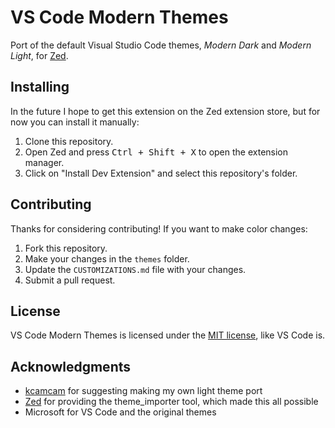 # VS Code Modern Themes

Port of the default Visual Studio Code themes, _Modern Dark_ and _Modern Light_, for [Zed](https://zed.dev).

## Installing

In the future I hope to get this extension on the Zed extension store, but for now you can install it manually:

1. Clone this repository.
2. Open Zed and press <kbd>Ctrl + Shift + X</kbd> to open the extension manager.
3. Click on "Install Dev Extension" and select this repository's folder.

## Contributing

Thanks for considering contributing! If you want to make color changes:

1. Fork this repository.
2. Make your changes in the `themes` folder.
3. Update the `CUSTOMIZATIONS.md` file with your changes.
4. Submit a pull request.

## License

VS Code Modern Themes is licensed under the [MIT license](LICENSE), like VS Code is.

## Acknowledgments

* [kcamcam](https://github.com/kcamcam) for suggesting making my own light theme port
* [Zed](https://zed.dev) for providing the theme_importer tool, which made this all possible
* Microsoft for VS Code and the original themes
